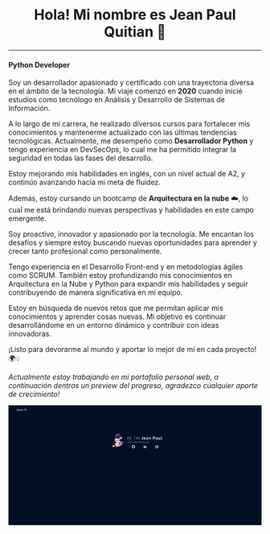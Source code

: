 # <center>Hola! Mi nombre es Jean Paul Quitian 👋
---
#### Python Developer 

Soy un desarrollador apasionado y certificado con una trayectoria diversa en el ámbito de la tecnología. Mi viaje comenzó en **2020** cuando inicié estudios como tecnólogo en Análisis y Desarrollo de Sistemas de Información.

A lo largo de mi carrera, he realizado diversos cursos para fortalecer mis conocimientos y mantenerme actualizado con las últimas tendencias tecnológicas. Actualmente, me desempeño como **Desarrollador Python** y tengo experiencia en DevSecOps, lo cual me ha permitido integrar la seguridad en todas las fases del desarrollo.

Estoy mejorando mis habilidades en inglés, con un nivel actual de A2, y continúo avanzando hacia mi meta de fluidez.

Además, estoy cursando un bootcamp de **Arquitectura en la nube** ☁️, lo cual me está brindando nuevas perspectivas y habilidades en este campo emergente.

Soy proactivo, innovador y apasionado por la tecnología. Me encantan los desafíos y siempre estoy buscando nuevas oportunidades para aprender y crecer tanto profesional como personalmente.

Tengo experiencia en el Desarrollo Front-end y en metodologías ágiles como SCRUM. También estoy profundizando mis conocimientos en Arquitectura en la Nube y Python para expandir mis habilidades y seguir contribuyendo de manera significativa en mi equipo.

Estoy en búsqueda de nuevos retos que me permitan aplicar mis conocimientos y aprender cosas nuevas. Mi objetivo es continuar desarrollándome en un entorno dinámico y contribuir con ideas innovadoras.

¡Listo para devorarme al mundo y aportar lo mejor de mí en cada proyecto! 🌍💡

_Actualmente estoy trabajando en mi portafolio personal web, a continuación dentras un preview del progreso, agradezco cualquier aporte de crecimiento!_

<img src="/components/img/Preview.png" alt="">
